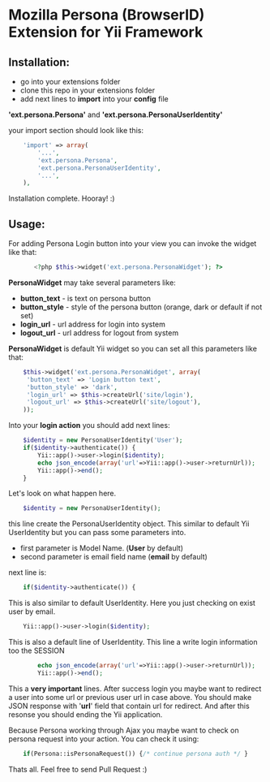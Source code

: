 Mozilla Persona (BrowserID) Extension for Yii Framework
===============================================

Installation:
-------------

 - go into your extensions folder
 - clone this repo in your extensions folder
 - add next lines to **import** into your **config** file
 
**'ext.persona.Persona'** and **'ext.persona.PersonaUserIdentity'**

your import section should look like this:
```php
    'import' => array(
        '...',
        'ext.persona.Persona',
        'ext.persona.PersonaUserIdentity',
        '...',
    ),
```
Installation complete. Hooray! :)

Usage:
------
For adding Persona Login button into your view you can invoke the widget like that: 

```php
       <?php $this->widget('ext.persona.PersonaWidget'); ?>
```
**PersonaWidget** may take several parameters like:

 - **button_text** - is text on persona button
 - **button_style** - style of the persona button (orange, dark or default if not set)
 - **login_url** - url address for login into system
 - **logout_url** - url address for logout from system 

**PersonaWidget** is default Yii widget so you can set all this parameters like that:

```php
    $this->widget('ext.persona.PersonaWidget', array(
     'button_text' => 'Login button text',
     'button_style' => 'dark',
     'login_url' => $this->createUrl('site/login'),
     'logout_url' => $this->createUrl('site/logout'),
    ));
``` 

Into your **login action** you should add next lines:

```php
    $identity = new PersonaUserIdentity('User'); 
    if($identity->authenticate()) {
        Yii::app()->user->login($identity);
        echo json_encode(array('url'=>Yii::app()->user->returnUrl));
        Yii::app()->end();
    }
```
    
Let's look on what happen here.

```php
    $identity = new PersonaUserIdentity();
```
this line create the PersonaUserIdentity object. This similar to default Yii UserIdentity but you can pass some parameters into. 

 - first parameter is Model Name. (**User** by default)
 - second parameter is email field name (**email** by default)
 
next line is:

```php
    if($identity->authenticate()) {
```

This is also similar to default UserIdentity. Here you just checking on exist user by email.

```php
    Yii::app()->user->login($identity);
```
    
This is also a default line of UserIdentity. This line a write login information too the SESSION

```php
        echo json_encode(array('url'=>Yii::app()->user->returnUrl));
        Yii::app()->end();
```
        
This a **very important** lines. After success login you maybe want to redirect a user into some url or previous user url in case above. You should make JSON response with '**url**' field that contain url for redirect. And after this resonse you should ending the Yii application.

Because Persona working through Ajax you maybe want to check on persona request into your action. You can check it using:

```php
    if(Persona::isPersonaRequest()) {/* continue persona auth */ }
```
    
Thats all. Feel free to send Pull Request :)


